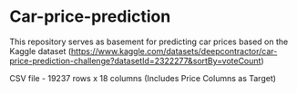 # Car-price-prediction

This repository serves as basement for predicting car prices based on the Kaggle dataset (https://www.kaggle.com/datasets/deepcontractor/car-price-prediction-challenge?datasetId=2322277&sortBy=voteCount)

CSV file - 19237 rows x 18 columns (Includes Price Columns as Target)

